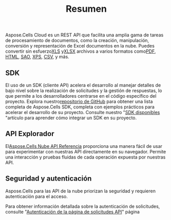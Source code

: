 ﻿---
title: Resumen
second_title: Aspose.Cells Cloud Documen
type: docs
url: /es/overview/
description: Aspose.Cells La nube admite Excel para crear, convertir, fusionar, dividir, proteger, operar objetos internos, etc.
weight: 10
---
 Aspose.Cells Cloud es un REST API que facilita una amplia gama de tareas de procesamiento de documentos, como la creación, manipulación, conversión y representación de Excel documentos en la nube. Puedes convertir sin esfuerzo[XLS](https://docs.fileformat.com/spreadsheet/xls/) y[XLSX](https://docs.fileformat.com/spreadsheet/xlsx/) archivos a varios formatos como[PDF](https://docs.fileformat.com/view/pdf/), [HTML](https://docs.fileformat.com/web/html/), [SAO](https://docs.fileformat.com/spreadsheet/ods/), [XPS](https://docs.fileformat.com/page-description-language/xps/), [CSV](https://docs.fileformat.com/spreadsheet/csv/), y más.


## **SDK**

El uso de un SDK (cliente API) acelera el desarrollo al manejar detalles de bajo nivel sobre la realización de solicitudes y la gestión de respuestas, lo que permite a los desarrolladores centrarse en el código específico del proyecto. Explora nuestro[repositorio de GitHub](https://github.com/aspose-cells-cloud) para obtener una lista completa de Aspose.Cells SDK, completa con ejemplos prácticos para acelerar el desarrollo de su proyecto. Consulte nuestro "[SDK disponibles](/cells/es/available-sdks/) "artículo para aprender cómo integrar un SDK en su proyecto.


## **API Explorador**

 El[Aspose.Cells Nube API Referencia](https://apireference.aspose.cloud/cells/) proporciona una manera fácil de usar para experimentar con nuestras API directamente en su navegador. Permite una interacción y pruebas fluidas de cada operación expuesta por nuestras API.



## **Seguridad y autenticación**
Aspose.Cells para las API de la nube priorizan la seguridad y requieren autenticación para el acceso.

Para obtener información detallada sobre la autenticación de solicitudes, consulte "[Autenticación de la página de solicitudes API](/total/getting-started/rest-api-overview/authenticating-api-requests/)" página


